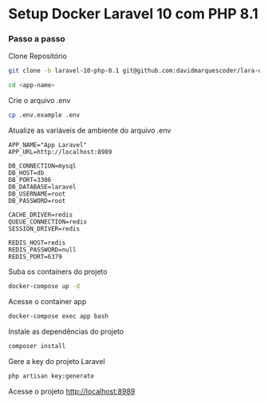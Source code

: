 # Setup Docker Laravel 10 com PHP 8.1

### Passo a passo
Clone Repositório
```sh
git clone -b laravel-10-php-8.1 git@github.com:davidmarquescoder/lara-docker-setup.git <app-name>
```
```sh
cd <app-name>
```


Crie o arquivo .env
```sh
cp .env.example .env
```


Atualize as variáveis de ambiente do arquivo .env
```dosini
APP_NAME="App Laravel"
APP_URL=http://localhost:8989

DB_CONNECTION=mysql
DB_HOST=db
DB_PORT=3306
DB_DATABASE=laravel
DB_USERNAME=root
DB_PASSWORD=root

CACHE_DRIVER=redis
QUEUE_CONNECTION=redis
SESSION_DRIVER=redis

REDIS_HOST=redis
REDIS_PASSWORD=null
REDIS_PORT=6379
```


Suba os containers do projeto
```sh
docker-compose up -d
```


Acesse o container app
```sh
docker-compose exec app bash
```


Instale as dependências do projeto
```sh
composer install
```


Gere a key do projeto Laravel
```sh
php artisan key:generate
```


Acesse o projeto
[http://localhost:8989](http://localhost:8989)
